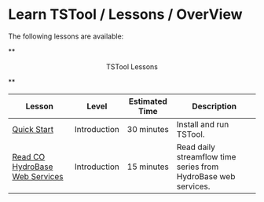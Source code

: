 # Learn TSTool / Lessons / OverView #

The following lessons are available:

**<p style="text-align: center;">
TSTool Lessons
</p>**

| **Lesson** | **Level** | **Estimated Time** | **Description** |
| -- | -- | -- | -- |
| [Quick Start](01-lesson-quick-start/lesson-quick-start.md) | Introduction | 30 minutes | Install and run TSTool. |
| [Read CO HydroBase Web Services](02-lesson-read-co-hydrobase-ws/lesson-read-co-hydrobase-ws.md) | Introduction | 15 minutes | Read daily streamflow time series from HydroBase web services. |
